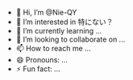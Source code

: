 - 👋 Hi, I’m @Nie-QY
- 👀 I’m interested in 特にない？
- 🌱 I’m currently learning ...
- 💞️ I’m looking to collaborate on ...
- 📫 How to reach me ...
- 😄 Pronouns: ...
- ⚡ Fun fact: ...

<!---
Nie-QY/Nie-QY is a ✨ special ✨ repository because its `README.md` (this file) appears on your GitHub profile.
You can click the Preview link to take a look at your changes.
--->
